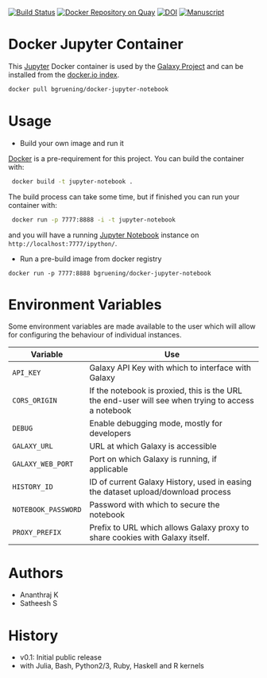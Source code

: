 [![Build Status](https://travis-ci.org/bgruening/docker-jupyter-notebook.svg?branch=master)](https://travis-ci.org/bgruening/docker-jupyter-notebook)
[![Docker Repository on Quay](https://quay.io/repository/bgruening/docker-jupyter-notebook/status "Docker Repository on Quay")](https://quay.io/repository/bgruening/docker-jupyter-notebook)
[![DOI](https://zenodo.org/badge/5466/bgruening/docker-jupyter-notebook.svg)](https://zenodo.org/badge/latestdoi/5466/bgruening/docker-jupyter-notebook)
[![Manuscript](https://img.shields.io/badge/DOI-10.1371/journal.pcbi.1005425-blue.svg)](https://doi.org/10.1371/journal.pcbi.1005425)



Docker Jupyter Container
========================


This [Jupyter](http://jupyter.org/) Docker container is used by the [Galaxy Project](https://galaxyproject.org/) and can be installed from the [docker.io index](https://registry.hub.docker.com/u/bgruening/docker-jupyter-notebook/).

```bash
docker pull bgruening/docker-jupyter-notebook
```

Usage
=====

* Build your own image and run it

 [Docker](https://www.docker.com) is a pre-requirement for this project. You can build the container with:
 ```bash
  docker build -t jupyter-notebook . 
 ```
 The build process can take some time, but if finished you can run your container with:
 ```bash
  docker run -p 7777:8888 -i -t jupyter-notebook
 ```
 and you will have a running [Jupyter Notebook](http://jupyter.org) instance on ``http://localhost:7777/ipython/``.

* Run a pre-build image from docker registry

 ``docker run -p 7777:8888 bgruening/docker-jupyter-notebook ``  


Environment Variables
=====================

Some environment variables are made available to the user which will allow for configuring the behaviour of individual instances.

Variable            | Use
------------------- | ---
`API_KEY`           | Galaxy API Key with which to interface with Galaxy
`CORS_ORIGIN`       | If the notebook is proxied, this is the URL the end-user will see when trying to access a notebook
`DEBUG`             | Enable debugging mode, mostly for developers
`GALAXY_URL`        | URL at which Galaxy is accessible
`GALAXY_WEB_PORT`   | Port on which Galaxy is running, if applicable
`HISTORY_ID`        | ID of current Galaxy History, used in easing the dataset upload/download process
`NOTEBOOK_PASSWORD` | Password with which to secure the notebook
`PROXY_PREFIX`      | Prefix to URL which allows Galaxy proxy to share cookies with Galaxy itself.


Authors
=======

 * Ananthraj K
 * Satheesh S

History
=======

- v0.1: Initial public release
 - with Julia, Bash, Python2/3, Ruby, Haskell and R kernels 



